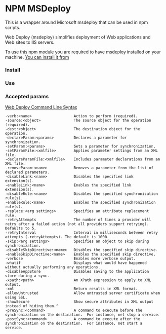 # NPM MSDeploy

This is a wrapper around Microsoft msdeploy that can be used in npm scripts.

Web Deploy (msdeploy) simplifies deployment of Web applications and Web sites to IIS servers.

To use this npm module you are required to have msdeploy installed on your machine. [You can install it from](https://www.iis.net/downloads/microsoft/web-deploy) 

### Install

### Use

### Accepted params
[Web Deploy Command Line Syntax](https://technet.microsoft.com/en-us/library/dd569106(v=ws.10).aspx)

```
-verb:<name>                   Action to perform (required).
-source:<object>               The source object for the operation (required).
-dest:<object>                 The destination object for the operation.
-declareParam:<params>         Declares a parameter for synchronization.
-setParam:<params>             Sets a parameter for synchronization.
-setParamFile:<xmlfile>        Applies parameter settings from an XML file.
-declareParamFile:<xmlfile>    Includes parameter declarations from an XML file.
-removeParam:<name>            Removes a parameter from the list of declared parameters.
-disableLink:<name>            Disables the specified link extension(s).
-enableLink:<name>             Enables the specified link extension(s).
-disableRule:<name>            Disables the specified synchronization rule(s).
-enableRule:<name>             Enables the specified synchronization rule(s).
-replace:<arg settings>        Specifies an attribute replacement rule.
-retryAttempts                 The number of times a provider will retry after a failed action (not all providers support retrying). Defaults to 5.
-retryInterval                 Interval in milliseconds between retry attempts (-retryAttempts). The default is 1000.
-skip:<arg settings>           Specifies an object to skip during synchronization.
-disableSkipDirective:<name>   Disables the specified skip directive.
-enableSkipDirective:<name>    Enables the specified skip directive.
-verbose                       Enables more verbose output.
-whatif                        Displays what would have happened without actually performing any operations.
-disableAppStore               Disables saving to the application store during a sync.
-xpath:<path>                  An XPath expression to apply to XML output.
-xml                           Return results in XML format.
-allowUntrusted                Allow untrusted server certificate when using SSL.
-showSecure                    Show secure attributes in XML output instead of hiding them.^
-preSync:<command>             A command to execute before the synchronization on the destination.  For instance, net stop a service.
-postSync:<command>            A command to execute after the synchronization on the destination.  For instance, net start a service.
```